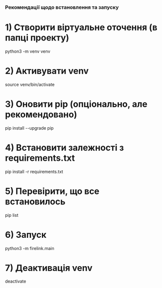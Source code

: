 ### Рекомендації щодо встановлення та запуску 

# 1) Створити віртуальне оточення (в папці проекту)
python3 -m venv venv

# 2) Активувати venv
source venv/bin/activate

# 3) Оновити pip (опціонально, але рекомендовано)
pip install --upgrade pip

# 4) Встановити залежності з requirements.txt
pip install -r requirements.txt

# 5) Перевірити, що все встановилось
pip list

# 6) Запуск 
python3 -m firelink.main

# 7) Деактивація venv
deactivate